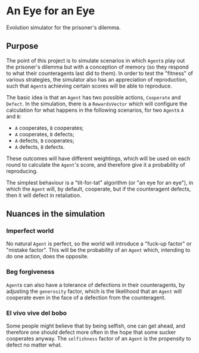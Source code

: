 # An Eye for an Eye

Evolution simulator for the prisoner's dilemma.

## Purpose

The point of this project is to simulate scenarios in which `Agent`s
play out the prisoner's dilemma but with a conception of memory (so
they respond to what their counteragents last did to them). In order
to test the "fitness" of various strategies, the simulator also has
an appreciation of reproduction, such that `Agent`s achieving certain
scores will be able to reproduce.

The basic idea is that an `Agent` has two possible actions, `Cooperate`
and `Defect`. In the simulation, there is a `RewardsVector` which will
configure the calculation for what happens in the following scenarios,
for two `Agent`s `A` and `B`:

* `A` cooperates, `B` cooperates;
* `A` cooperates, `B` defects;
* `A` defects, `B` cooperates;
* `A` defects, `B` defects.

These outcomes will have different weightings, which will be used on
each round to calculate the `Agent`'s score, and therefore give it a
probability of reproducing.

The simplest behaviour is a "tit-for-tat" algorithm (or "an eye for an
eye"), in which the `Agent` will, by default, cooperate, but if the
counteragent defects, then it will defect in retaliation.

## Nuances in the simulation

### Imperfect world

No natural `Agent` is perfect, so the world will introduce a "fuck-up
factor" or "mistake factor". This will be the probability of an `Agent`
which, intending to do one action, does the opposite.

### Beg forgiveness

`Agent`s can also have a tolerance of defections in their counteragents,
by adjusting the `generosity` factor, which is the likelihood that
an `Agent` will cooperate even in the face of a defection from the
counteragent.

### El vivo vive del bobo

Some people might believe that by being selfish, one can get ahead, and
therefore one should defect more often in the hope that some sucker
cooperates anyway. The `selfishness` factor of an `Agent` is the
propensity to defect no matter what.
